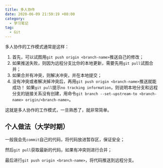 ```yaml
---
title: 多人协作
date: 2020-06-09 21:59:19 +08:00
category:
  - 学习笔记
tag:
  - Git
---
```


多人协作的工作模式通常是这样：

1.  首先，可以试图用`git push origin <branch-name>`推送自己的修改；
2.  如果推送失败，则因为远程分支比你的本地更新，需要先用`git pull`试图合并；
3.  如果合并有冲突，则解决冲突，并在本地提交；
4.  没有冲突或者解决掉冲突后，再用`git push origin <branch-name>`推送就能成功！
    如果`git pull`提示`no tracking information`，则说明本地分支和远程分支的链接关系没有创建，用命令`git branch --set-upstream-to <branch-name> origin/<branch-name>`。

这就是多人协作的工作模式，一旦熟悉了，就非常简单。

## 个人做法（大学时期）

一般我会先`commit`自己的代码，将代码放进暂存区，保证安全；

然后`git pull`获取最新的代码，如果有冲突则进行合并；

最后进行`git push origin <branch-name>`，将代码推送到远程分支。
